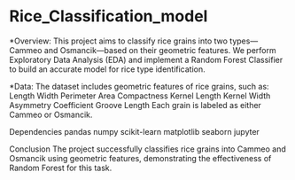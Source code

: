 # Rice_Classification_model
*Overview:
This project aims to classify rice grains into two types—Cammeo and Osmancik—based on their geometric features.
We perform Exploratory Data Analysis (EDA) and implement a Random Forest Classifier to build an accurate model for rice type identification.

*Data:
The dataset includes geometric features of rice grains, such as:
Length
Width
Perimeter
Area
Compactness
Kernel Length
Kernel Width
Asymmetry Coefficient
Groove Length
Each grain is labeled as either Cammeo or Osmancik.

Dependencies
pandas
numpy
scikit-learn
matplotlib
seaborn
jupyter


Conclusion
The project successfully classifies rice grains into Cammeo and Osmancik using geometric features, demonstrating the effectiveness of Random Forest for this task. 
